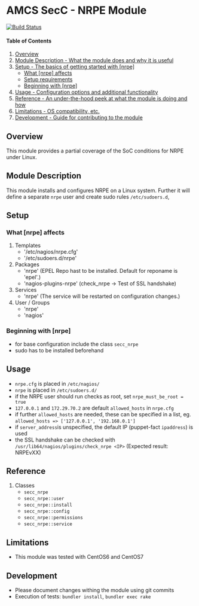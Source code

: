 # AMCS SecC - NRPE Module

[![Build Status](https://travis-ci.org/T-Systems-MMS/puppet-secc_nrpe.svg?branch=master)](https://travis-ci.org/T-Systems-MMS/puppet-secc_nrpe)

#### Table of Contents

1. [Overview](#overview)
2. [Module Description - What the module does and why it is useful](#module-description)
3. [Setup - The basics of getting started with [nrpe]](#setup)
    * [What [nrpe] affects](#what-[nrpe]-affects)
    * [Setup requirements](#setup-requirements)
    * [Beginning with [nrpe]](#beginning-with-[nrpe])
4. [Usage - Configuration options and additional functionality](#usage)
5. [Reference - An under-the-hood peek at what the module is doing and how](#reference)
5. [Limitations - OS compatibility, etc.](#limitations)
6. [Development - Guide for contributing to the module](#development)

## Overview

This module provides a partial coverage of the SoC conditions for NRPE under Linux.

## Module Description

This module installs and configures NRPE on a Linux system. Further it will define a separate `nrpe` user and create sudo rules `/etc/sudoers.d`,

## Setup

### What [nrpe] affects

1. Templates
    * '/etc/nagios/nrpe.cfg'
    * '/etc/sudoers.d/nrpe'
1. Packages
    * 'nrpe' (EPEL Repo hast to be installed. Default for reponame is 'epel'.)
    * 'nagios-plugins-nrpe' (check_nrpe -> Test of SSL handshake)
1. Services
    * 'nrpe' (The service will be restarted on configuration changes.)
1. User / Groups
    * 'nrpe'
    * 'nagios'

### Beginning with [nrpe]

* for base configuration include the class `secc_nrpe`
* sudo has to be installed beforehand

## Usage

* `nrpe.cfg` is placed in `/etc/nagios/`
* `nrpe` is placed in `/etc/sudoers.d/` 
* if the NRPE user should  run checks as root, set `nrpe_must_be_root = true`
* `127.0.0.1` and `172.29.70.2` are default `allowed_hosts` in `nrpe.cfg`
* if further `allowed_hosts` are needed, these can be specified in a list, eg. `allowed_hosts => ['127.0.0.1', '192.168.0.1']`
* if `server_address`is unspecified, the default IP (puppet-fact `ipaddress`) is used
* the SSL handshake can be checked with `/usr/lib64/nagios/plugins/check_nrpe <IP>` (Expected result: NRPEvXX)

## Reference

1. Classes
    * `secc_nrpe`
    * `secc_nrpe::user`
    * `secc_nrpe::install`
    * `secc_nrpe::config`
    * `secc_nrpe::permissions`
    * `secc_nrpe::service`

## Limitations

* This module was tested with CentOS6 and CentOS7

## Development

* Please document changes withing the module using git commits
* Execution of tests: `bundler install`, `bundler exec rake`
